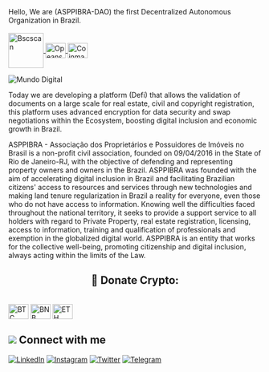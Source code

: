 <div>
Hello, We are (ASPPIBRA-DAO) the first Decentralized Autonomous Organization in Brazil.
</div> 
<div style="display: inline_block"><br>

<a href="https://bscscan.com/token/0x0697ab2b003fd2cbaea2df1ef9b404e45be59d4c?a=0xDfcE227bf1FfBBbec6410c2C2E22873293e6b56F/" target="_blank">
<img align="center" alt="Bscscan" height="70" width="70" 
src="https://user-images.githubusercontent.com/80177249/189129817-0793f573-cffd-473c-b93a-a56170699920.svg">
</a>
<a class="text-light" href="https://opensea.io/collection/asppibra-collection">
<img align="center" alt="Opeansea" height="30" width="40" src="https://user-images.githubusercontent.com/80177249/189160382-2df611a1-23f4-41e2-ad5a-b896fcc8dbd5.svg">
</a>
 <a class="text-light" href="https://coinmarketcap.com/dexscan/bsc/0xe7c00c6dc9c729d3eb830f854fd9a6c5150b11c5/">
<img align="center" alt="Coinmarktcap" height="30" width="40" src="https://user-images.githubusercontent.com/80177249/231921538-4a3299f0-d8d8-45ef-81e3-587692dd86c1.svg">
</a>
</div>
<div class='container'>
  <a href='#' class='cta'>
    <i data-feather="check" class='icon'></i>
  </a>
</div>

<!-- References Dribbble / Twitter -->
<div class='cs-ref'>
  <a class="cs-dribbble" href="https://dribbble.com/shots/9267275-Neumorphism-UI-Interactive-Button" target="_blank">
    <div id='svgDribbble'></div>
  </a>
  <a class="cs-twitter" target="_blank" href="https://twitter.com/CosWiSe">
    <div id='svgTwitter'></div>
  </a>
</div>

![Mundo Digital](https://user-images.githubusercontent.com/80177249/231606922-94e1b2a0-29cd-4125-af8c-c65ffb002d0a.png)


Today we are developing a platform (Defi) that allows the validation of documents on a large scale for real estate, civil and copyright registration, this platform uses advanced encryption for data security and swap negotiations within the Ecosystem, boosting digital inclusion and economic growth in Brazil.

ASPPIBRA - Associação dos Proprietários e Possuidores de Imóveis no Brasil is a non-profit civil association, founded on 09/04/2016 in the State of Rio de Janeiro-RJ, with the objective of defending and representing property owners and owners in the Brazil. ASPPIBRA was founded with the aim of accelerating digital inclusion in Brazil and facilitating Brazilian citizens' access to resources and services through new technologies and making land tenure regularization in Brazil a reality for everyone, even those who do not have access to information. Knowing well the difficulties faced throughout the national territory, it seeks to provide a support service to all holders with regard to Private Property, real estate registration, licensing, access to information, training and qualification of professionals and exemption in the globalized digital world. ASPPIBRA is an entity that works for the collective well-being, promoting citizenship and digital inclusion, always acting within the limits of the Law.

## <h2 align="center">🎁 Donate Crypto:</h2>



<div style="display: inline_block"><br>
 <img align="center" alt="BTC" height="30" width="40" src="https://user-images.githubusercontent.com/80177249/180482937-475896ac-4853-470f-80da-dae18bcf7748.svg">
 <img align="center" alt="BNB" height="30" width="40" src="https://user-images.githubusercontent.com/80177249/180481724-2560053f-dcd3-4879-a63f-5801eb373e66.svg">
 <img align="center" alt="ETH" height="30" width="40" src="https://user-images.githubusercontent.com/80177249/180481896-cf45cdde-72f9-4986-8181-9ee64fae126d.svg">
 
 ## <img src="https://img.icons8.com/nolan/25/computer.png"/> Connect with me

[![LinkedIn](https://img.shields.io/badge/linkedin-%230077B5.svg?&style=for-the-badge&logo=linkedin&logoColor=white)](https://linkedin.com/company/asppibra-dao/) 
[![Instagram](https://img.shields.io/badge/Instagram-%23E4405F.svg?style=for-the-badge&logo=Instagram&logoColor=white)](https://instagram.com/asppibra/) 
[![Twitter](https://img.shields.io/badge/twitter-%231DA1F2.svg?&style=for-the-badge&logo=twitter&logoColor=white)](https://twitter.com/ASPPIBRA_ORG) 
[![Telegram](https://img.shields.io/badge/Telegram-2CA5E0?style=for-the-badge&logo=telegram&logoColor=white)](https://t.me/)

 
</div>


